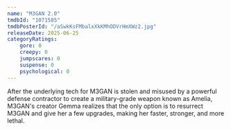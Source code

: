 ```yaml
---
name: "M3GAN 2.0"
tmdbId: "1071585"
tmdbPosterId: "/aSwkKsFMbalxXkKMhODVrHmXWz2.jpg"
releaseDate: 2025-06-25
categoryRatings:
    gore: 0
    creepy: 0
    jumpscares: 0
    suspense: 0
    psychological: 0
---
```

After the underlying tech for M3GAN is stolen and misused by a powerful defense contractor to create a military-grade weapon known as Amelia, M3GAN's creator Gemma realizes that the only option is to resurrect M3GAN and give her a few upgrades, making her faster, stronger, and more lethal.
